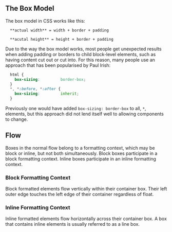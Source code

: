 ## The Box Model

The box model in CSS works like this:

```
  **actual width** = width + border + padding

  **acutal height** = height + border + padding
```

Due to the way the box model works, most people get unexpected results
when adding padding or borders to child block-level elements, such as
having content cut out or cut into. For this reason, many people use an
approach that has been popularised by Paul Irish:

```css
  html {
    box-sizing:         border-box;
  }
  *, *:before, *:after {
    box-sizing:         inherit;
  }
```

Previously one would have added `box-sizing: border-box` to all, `*`, elements,
but this approach did not lend itself well to allowing components to change.

## Flow

Boxes in the normal flow belong to a formatting context, which may be block or
inline, but not both simultaneously. Block boxes participate in a block formatting
context. Inline boxes participate in an inline formatting context.


### Block Formatting Context
Block formatted elements flow vertically within their container box.
Their left outer edge touches the left edge of their container regardless
of float.

### Inline Formatting Context
Inline formatted elements flow horizontally across their container box.
A box that contains inline elements is usually referred to as a line box.
